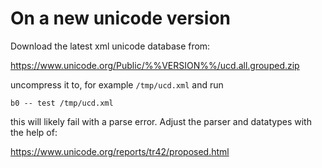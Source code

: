 # On a new unicode version 

Download the latest xml unicode database from: 

  <https://www.unicode.org/Public/%%VERSION%%/ucd.all.grouped.zip>
   
uncompress it to, for example `/tmp/ucd.xml` and run

    b0 -- test /tmp/ucd.xml
   
this will likely fail with a parse error. Adjust the parser and 
datatypes with the help of: 

  <https://www.unicode.org/reports/tr42/proposed.html>
  
  
